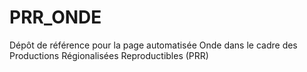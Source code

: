 # PRR_ONDE
Dépôt de référence pour la page automatisée Onde dans le cadre des Productions Régionalisées Reproductibles (PRR)
